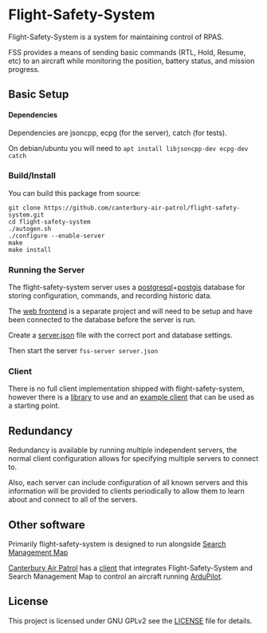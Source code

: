 # Flight-Safety-System

Flight-Safety-System is a system for maintaining control of RPAS. 

FSS provides a means of sending basic commands (RTL, Hold, Resume, etc) to an aircraft while monitoring the position, battery status, and mission progress.

## Basic Setup
#### Dependencies
Dependencies are jsoncpp, ecpg (for the server), catch (for tests).

On debian/ubuntu you will need to `apt install libjsoncpp-dev ecpg-dev catch`
### Build/Install
You can build this package from source:
```
git clone https://github.com/canterbury-air-patrol/flight-safety-system.git
cd flight-safety-system
./autogen.sh
./configure --enable-server
make
make install
```

### Running the Server
The flight-safety-system server uses a [postgresql](https://www.postgresql.org/)+[postgis](https://postgis.net/) database for storing configuration, commands, and recording historic data.
 
The [web frontend](https://github.com/canterbury-air-patrol/flight-safety-system-web/) is a separate project and will need to be setup and have been connected to the database before the server is run.

Create a [server.json](examples/server.json) file with the correct port and database settings.

Then start the server `fss-server server.json`

### Client
There is no full client implementation shipped with flight-safety-system, however there is a [library](src/fss-client.hpp) to use and an [example client](examples/fake_client.cpp) that can be used as a starting point.

## Redundancy
Redundancy is available by running multiple independent servers, the normal client configuration allows for specifying multiple servers to connect to. 

Also, each server can include configuration of all known servers and this information will be provided to clients periodically to allow them to learn about and connect to all of the servers.

## Other software
Primarily flight-safety-system is designed to run alongside [Search Management Map](https://github.com/canterbury-air-patrol/search-management-map/)

[Canterbury Air Patrol](http://www.canterburyairpatrol.org) has a [client](https://github.com/canterbury-air-patrol/fss-smm-mav) that integrates Flight-Safety-System and Search Management Map to control an aircraft running [ArduPilot](https://www.ardupilot.org).

## License
This project is licensed under GNU GPLv2 see the [LICENSE](LICENSE.md) file for details.